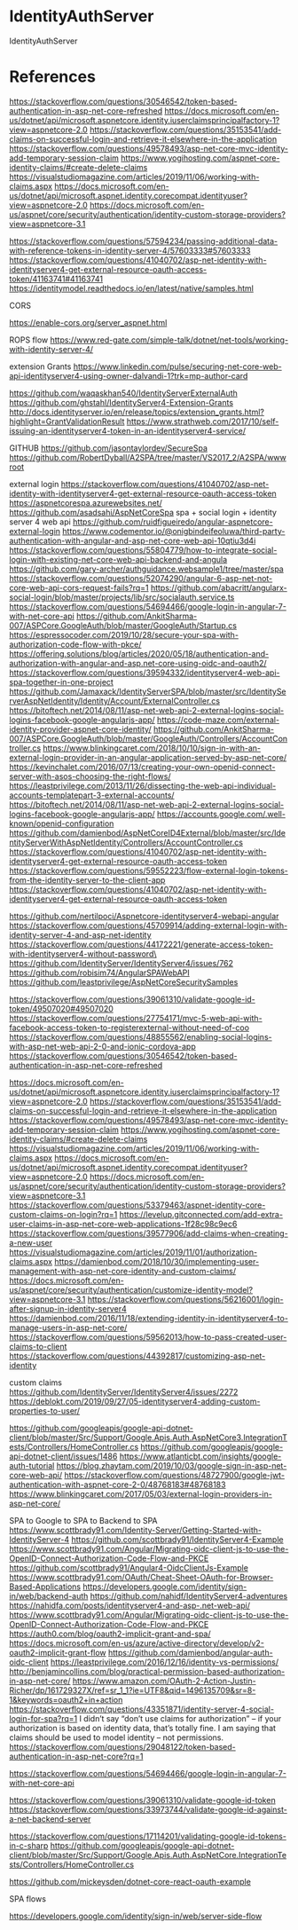 # IdentityAuthServer

IdentityAuthServer

# References

https://stackoverflow.com/questions/30546542/token-based-authentication-in-asp-net-core-refreshed
https://docs.microsoft.com/en-us/dotnet/api/microsoft.aspnetcore.identity.iuserclaimsprincipalfactory-1?view=aspnetcore-2.0
https://stackoverflow.com/questions/35153541/add-claims-on-successful-login-and-retrieve-it-elsewhere-in-the-application
https://stackoverflow.com/questions/49578493/asp-net-core-mvc-identity-add-temporary-session-claim
https://www.yogihosting.com/aspnet-core-identity-claims/#create-delete-claims
https://visualstudiomagazine.com/articles/2019/11/06/working-with-claims.aspx
https://docs.microsoft.com/en-us/dotnet/api/microsoft.aspnet.identity.corecompat.identityuser?view=aspnetcore-2.0
https://docs.microsoft.com/en-us/aspnet/core/security/authentication/identity-custom-storage-providers?view=aspnetcore-3.1

https://stackoverflow.com/questions/57594234/passing-additional-data-with-reference-tokens-in-identity-server-4/57603333#57603333
https://stackoverflow.com/questions/41040702/asp-net-identity-with-identityserver4-get-external-resource-oauth-access-token/41163741#41163741
https://identitymodel.readthedocs.io/en/latest/native/samples.html

CORS

https://enable-cors.org/server_aspnet.html

ROPS flow
https://www.red-gate.com/simple-talk/dotnet/net-tools/working-with-identity-server-4/

extension Grants
https://www.linkedin.com/pulse/securing-net-core-web-api-identityserver4-using-owner-dalvandi-1?trk=mp-author-card

https://github.com/waqaskhan540/IdentityServerExternalAuth
https://github.com/ghstahl/IdentityServer4-Extension-Grants
http://docs.identityserver.io/en/release/topics/extension_grants.html?highlight=GrantValidationResult
https://www.strathweb.com/2017/10/self-issuing-an-identityserver4-token-in-an-identityserver4-service/

GITHUB
https://github.com/jasontaylordev/SecureSpa
https://github.com/RobertDyball/A2SPA/tree/master/VS2017_2/A2SPA/wwwroot

external login
https://stackoverflow.com/questions/41040702/asp-net-identity-with-identityserver4-get-external-resource-oauth-access-token
https://aspnetcorespa.azurewebsites.net/
https://github.com/asadsahi/AspNetCoreSpa
spa + social login + identity server 4 web api
https://github.com/ruidfigueiredo/angular-aspnetcore-external-login
https://www.codementor.io/@onigbindeifeoluwa/third-party-authentication-with-angular-and-asp-net-core-web-api-10qtiu3d4i
https://stackoverflow.com/questions/55804779/how-to-integrate-social-login-with-existing-net-core-web-api-backend-and-angula
https://github.com/gary-archer/authguidance.websample1/tree/master/spa
https://stackoverflow.com/questions/52074290/angular-6-asp-net-not-core-web-api-cors-request-fails?rq=1
https://github.com/abacritt/angularx-social-login/blob/master/projects/lib/src/socialauth.service.ts
https://stackoverflow.com/questions/54694466/google-login-in-angular-7-with-net-core-api
https://github.com/AnkitSharma-007/ASPCore.GoogleAuth/blob/master/GoogleAuth/Startup.cs
https://espressocoder.com/2019/10/28/secure-your-spa-with-authorization-code-flow-with-pkce/
https://offering.solutions/blog/articles/2020/05/18/authentication-and-authorization-with-angular-and-asp.net-core-using-oidc-and-oauth2/
https://stackoverflow.com/questions/39594332/identityserver4-web-api-spa-together-in-one-project
https://github.com/Jamaxack/IdentityServerSPA/blob/master/src/IdentityServerAspNetIdentity/Identity/Account/ExternalController.cs
https://bitoftech.net/2014/08/11/asp-net-web-api-2-external-logins-social-logins-facebook-google-angularjs-app/
https://code-maze.com/external-identity-provider-aspnet-core-identity/
https://github.com/AnkitSharma-007/ASPCore.GoogleAuth/blob/master/GoogleAuth/Controllers/AccountController.cs
https://www.blinkingcaret.com/2018/10/10/sign-in-with-an-external-login-provider-in-an-angular-application-served-by-asp-net-core/
https://kevinchalet.com/2016/07/13/creating-your-own-openid-connect-server-with-asos-choosing-the-right-flows/
https://leastprivilege.com/2013/11/26/dissecting-the-web-api-individual-accounts-templatepart-3-external-accounts/
https://bitoftech.net/2014/08/11/asp-net-web-api-2-external-logins-social-logins-facebook-google-angularjs-app/
https://accounts.google.com/.well-known/openid-configuration
https://github.com/damienbod/AspNetCoreID4External/blob/master/src/IdentityServerWithAspNetIdentity/Controllers/AccountController.cs
https://stackoverflow.com/questions/41040702/asp-net-identity-with-identityserver4-get-external-resource-oauth-access-token
https://stackoverflow.com/questions/59552223/flow-external-login-tokens-from-the-identity-server-to-the-client-app
https://stackoverflow.com/questions/41040702/asp-net-identity-with-identityserver4-get-external-resource-oauth-access-token

https://github.com/nertilpoci/Aspnetcore-identityserver4-webapi-angular
https://stackoverflow.com/questions/45709914/adding-external-login-with-identity-server-4-and-asp-net-identity
https://stackoverflow.com/questions/44172221/generate-access-token-with-identityserver4-without-password\
https://github.com/IdentityServer/IdentityServer4/issues/762
https://github.com/robisim74/AngularSPAWebAPI
https://github.com/leastprivilege/AspNetCoreSecuritySamples

https://stackoverflow.com/questions/39061310/validate-google-id-token/49507020#49507020
https://stackoverflow.com/questions/27754171/mvc-5-web-api-with-facebook-access-token-to-registerexternal-without-need-of-coo
https://stackoverflow.com/questions/48855562/enabling-social-logins-with-asp-net-web-api-2-0-and-ionic-cordova-app
https://stackoverflow.com/questions/30546542/token-based-authentication-in-asp-net-core-refreshed

https://docs.microsoft.com/en-us/dotnet/api/microsoft.aspnetcore.identity.iuserclaimsprincipalfactory-1?view=aspnetcore-2.0
https://stackoverflow.com/questions/35153541/add-claims-on-successful-login-and-retrieve-it-elsewhere-in-the-application
https://stackoverflow.com/questions/49578493/asp-net-core-mvc-identity-add-temporary-session-claim
https://www.yogihosting.com/aspnet-core-identity-claims/#create-delete-claims
https://visualstudiomagazine.com/articles/2019/11/06/working-with-claims.aspx
https://docs.microsoft.com/en-us/dotnet/api/microsoft.aspnet.identity.corecompat.identityuser?view=aspnetcore-2.0
https://docs.microsoft.com/en-us/aspnet/core/security/authentication/identity-custom-storage-providers?view=aspnetcore-3.1
https://stackoverflow.com/questions/53379463/aspnet-identity-core-custom-claims-on-login?rq=1
https://levelup.gitconnected.com/add-extra-user-claims-in-asp-net-core-web-applications-1f28c98c9ec6
https://stackoverflow.com/questions/39577906/add-claims-when-creating-a-new-user
https://visualstudiomagazine.com/articles/2019/11/01/authorization-claims.aspx
https://damienbod.com/2018/10/30/implementing-user-management-with-asp-net-core-identity-and-custom-claims/
https://docs.microsoft.com/en-us/aspnet/core/security/authentication/customize-identity-model?view=aspnetcore-3.1
https://stackoverflow.com/questions/56216001/login-after-signup-in-identity-server4
https://damienbod.com/2016/11/18/extending-identity-in-identityserver4-to-manage-users-in-asp-net-core/
https://stackoverflow.com/questions/59562013/how-to-pass-created-user-claims-to-client
https://stackoverflow.com/questions/44392817/customizing-asp-net-identity

custom claims
https://github.com/IdentityServer/IdentityServer4/issues/2272
https://deblokt.com/2019/09/27/05-identityserver4-adding-custom-properties-to-user/

https://github.com/googleapis/google-api-dotnet-client/blob/master/Src/Support/Google.Apis.Auth.AspNetCore3.IntegrationTests/Controllers/HomeController.cs
https://github.com/googleapis/google-api-dotnet-client/issues/1486
https://www.atlanticbt.com/insights/google-auth-tutorial
https://blog.zhaytam.com/2019/10/03/google-sign-in-asp-net-core-web-api/
https://stackoverflow.com/questions/48727900/google-jwt-authentication-with-aspnet-core-2-0/48768183#48768183
https://www.blinkingcaret.com/2017/05/03/external-login-providers-in-asp-net-core/

SPA to Google to SPA to Backend to SPA
https://www.scottbrady91.com/Identity-Server/Getting-Started-with-IdentityServer-4
https://github.com/scottbrady91/IdentityServer4-Example
https://www.scottbrady91.com/Angular/Migrating-oidc-client-js-to-use-the-OpenID-Connect-Authorization-Code-Flow-and-PKCE
https://github.com/scottbrady91/Angular4-OidcClientJs-Example
https://www.scottbrady91.com/OAuth/Cheat-Sheet-OAuth-for-Browser-Based-Applications
https://developers.google.com/identity/sign-in/web/backend-auth
https://github.com/nahidf/IdentityServer4-adventures
https://nahidfa.com/posts/identityserver4-and-asp-.net-web-api/
https://www.scottbrady91.com/Angular/Migrating-oidc-client-js-to-use-the-OpenID-Connect-Authorization-Code-Flow-and-PKCE
https://auth0.com/blog/oauth2-implicit-grant-and-spa/
https://docs.microsoft.com/en-us/azure/active-directory/develop/v2-oauth2-implicit-grant-flow
https://github.com/damienbod/angular-auth-oidc-client
https://leastprivilege.com/2016/12/16/identity-vs-permissions/
http://benjamincollins.com/blog/practical-permission-based-authorization-in-asp-net-core/
https://www.amazon.com/OAuth-2-Action-Justin-Richer/dp/161729327X/ref=sr_1_1?ie=UTF8&qid=1496135709&sr=8-1&keywords=oauth2+in+action
https://stackoverflow.com/questions/43351871/identity-server-4-social-login-for-spa?rq=1
I didn’t say “don’t use claims for authorization” – if your authorization is based on identity data, that’s totally fine.
I am saying that claims should be used to model identity – not permissions.
https://stackoverflow.com/questions/29048122/token-based-authentication-in-asp-net-core?rq=1

https://stackoverflow.com/questions/54694466/google-login-in-angular-7-with-net-core-api

https://stackoverflow.com/questions/39061310/validate-google-id-token
https://stackoverflow.com/questions/33973744/validate-google-id-against-a-net-backend-server

https://stackoverflow.com/questions/17114201/validating-google-id-tokens-in-c-sharp
https://github.com/googleapis/google-api-dotnet-client/blob/master/Src/Support/Google.Apis.Auth.AspNetCore.IntegrationTests/Controllers/HomeController.cs

https://github.com/mickeysden/dotnet-core-react-oauth-example

SPA flows

https://developers.google.com/identity/sign-in/web/server-side-flow
